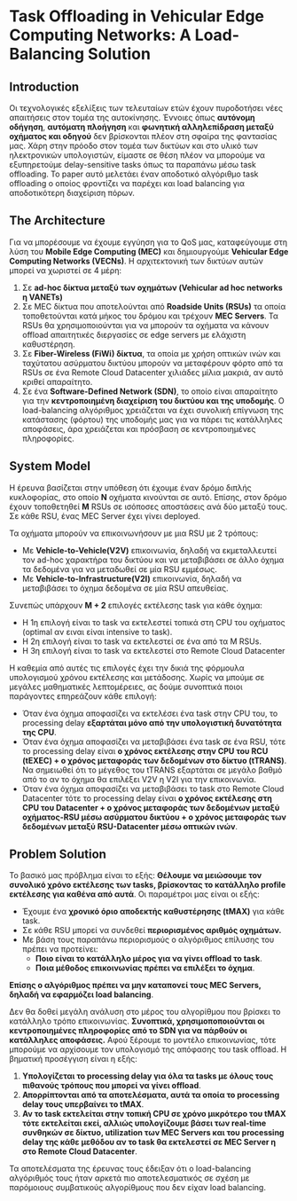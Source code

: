 # Task Offloading in Vehicular Edge Computing Networks: A Load-Balancing Solution

## Introduction
Οι τεχνολογικές εξελίξεις των τελευταίων ετών έχουν πυροδοτήσει νέες απαιτήσεις στον τομέα της αυτοκίνησης. Έννοιες όπως **αυτόνομη οδήγηση**, **αυτόματη πλοήγηση** και **φωνητική αλληλεπίδραση μεταξύ οχήματος και οδηγού** δεν βρίσκονται πλέον στη σφαίρα της φαντασίας μας. Χάρη στην πρόοδο στον τομέα των δικτύων και στο υλικό των ηλεκτρονικών υπολογιστών, είμαστε σε θέση πλέον να μπορούμε να εξυπηρετούμε delay-sensitive tasks όπως τα παραπάνω μέσω task offloading. Το paper αυτό μελετάει έναν αποδοτικό αλγόριθμο task offloading ο οποίος φροντίζει να παρέχει και load balancing για αποδοτικότερη διαχείριση πόρων.

## The Architecture
Για να μπορέσουμε να έχουμε εγγύηση για το QoS μας, καταφεύγουμε στη λύση του **Mobile Edge Computing (MEC)** και δημιουργούμε **Vehicular Edge Computing Networks (VECNs)**. Η αρχιτεκτονική των δικτύων αυτών μπορεί να χωριστεί σε 4 μέρη:

1. Σε **ad-hoc δίκτυα μεταξύ των οχημάτων (Vehicular ad hoc networks η VANETs)**
2. Σε MEC δίκτυα που αποτελούνται από **Roadside Units (RSUs)** τα οποία τοποθετούνται κατά μήκος του δρόμου και τρέχουν **MEC Servers**. Τα RSUs θα χρησιμοποιούνται για να μπορούν τα οχήματα να κάνουν offload απαιτητικές διεργασίες σε edge servers με ελάχιστη καθυστέρηση.
3. Σε **Fiber-Wireless (FiWi) δίκτυα**, τα οποία με χρήση οπτικών ινών και ταχύτατου ασύρματου δικτύου μπορούν να μεταφέρουν φόρτο από τα RSUs σε ένα Remote Cloud Datacenter χιλιάδες μίλια μακριά, αν αυτό κριθεί απαραίτητο.
4. Σε ένα **Software-Defined Network (SDN)**, το οποίο είναι απαραίτητο για την **κεντροποιημένη διαχείριση του δικτύου και της υποδομής**. Ο load-balancing αλγόριθμος χρειάζεται να έχει συνολική επίγνωση της κατάστασης (φόρτου) της υποδομής μας για να πάρει τις κατάλληλες αποφάσεις, άρα χρειάζεται και πρόσβαση σε κεντροποιημένες πληροφορίες.

## System Model
Η έρευνα βασίζεται στην υπόθεση ότι έχουμε έναν δρόμο διπλής κυκλοφορίας, στο οποίο **Ν** οχήματα κινούνται σε αυτό. Επίσης, στον δρόμο έχουν τοποθετηθεί **Μ** RSUs σε ισόποσες αποστάσεις ανά δύο μεταξύ τους. Σε κάθε RSU, ένας MEC Server έχει γίνει deployed.

Τα οχήματα μπορούν να επικοινωνήσουν με μια RSU με 2 τρόπους:
- Με **Vehicle-to-Vehicle(V2V)** επικοινωνία, δηλαδή να εκμεταλλευτεί τον ad-hoc χαρακτήρα του δικτύου και να μεταβιβάσει σε άλλο όχημα τα δεδομένα για να μεταδωθεί σε μία RSU εμμέσως.
- Με **Vehicle-to-Infrastructure(V2I)** επικοινωνία, δηλαδή να μεταβιβάσει το όχημα δεδομένα σε μία RSU απευθείας.

Συνεπώς υπάρχουν **M + 2** επιλογές εκτέλεσης task για κάθε όχημα:

- Η 1η επιλογή είναι το task να εκτελεστεί τοπικά στη CPU του οχήματος (optimal αν ειναι είναι intensive το task).
- Η 2η επιλογή είναι το task να εκτελεστεί σε ένα από τα M RSUs.
- Η 3η επιλογή είναι το task να εκτελεστεί στο Remote Cloud Datacenter

Η καθεμία από αυτές τις επιλογές έχει την δικιά της φόρμουλα υπολογισμού χρόνου εκτέλεσης και μετάδοσης. Χωρίς να μπούμε σε μεγάλες μαθηματικές λεπτομέρειες, ας δούμε συνοπτικά ποιοι παράγοντες επηρεάζουν κάθε επιλογή:

- Όταν ένα όχημα αποφασίζει να εκτελέσει ένα task στην CPU του, το processing delay **εξαρτάται μόνο από την υπολογιστική δυνατότητα της CPU**.
- Όταν ένα όχημα αποφασίζει να μεταβιβάσει ένα task σε ένα RSU, τότε το processing delay είναι **ο χρόνος εκτέλεσης στην CPU του RCU (tEXEC) + ο χρόνος μεταφοράς των δεδομένων στο δίκτυο (tTRANS)**. Να σημειωθεί ότι το μέγεθος του tTRANS εξαρτάται σε μεγάλο βαθμό από το αν το όχημα θα επιλέξει V2V η V2I για την επικοινωνία.
- Όταν ένα όχημα αποφασίζει να μεταβιβάσει το task στο Remote Cloud Datacenter τότε το processing delay είναι **ο χρόνος εκτέλεσης στη CPU του Datacenter + ο χρόνος μεταφοράς των δεδομένων μεταξύ οχήματος-RSU μέσω ασύρματου δικτύου + ο χρόνος μεταφοράς των δεδομένων μεταξύ RSU-Datacenter μέσω οπτικών ινών**.

## Problem Solution
Το βασικό μας πρόβλημα είναι το εξής: **Θέλουμε να μειώσουμε τον συνολικό χρόνο εκτέλεσης των tasks, βρίσκοντας το κατάλληλο profile εκτέλεσης για καθένα από αυτά**. Οι παραμέτροι μας είναι οι εξής:

- Έχουμε ένα **χρονικό όριο αποδεκτής καθυστέρησης (tMAX)** για κάθε task.
- Σε κάθε RSU μπορεί να συνδεθεί **περιορισμένος αριθμός οχημάτων.**
- Με βάση τους παραπάνω περιορισμούς ο αλγόριθμος επίλυσης του πρέπει να προτείνει:
	- **Ποιο είναι το κατάλληλο μέρος για να γίνει offload το task**.
	- **Ποια μέθοδος επικοινωνίας πρέπει να επιλέξει το όχημα**.
	
**Επίσης ο αλγόριθμος πρέπει να μην καταπονεί τους MEC Servers, δηλαδή να εφαρμόζει load balancing**.

Δεν θα δοθεί μεγάλη ανάλυση στο μέρος του αλγορίθμου που βρίσκει το κατάλληλο τρόπο επικοινωνίας. **Συνοπτικά, χρησιμοποποιούνται οι κεντροποιημένες πληροφορίες από το SDN για να πάρθούν οι κατάλληλες αποφάσεις.** Αφού ξέρουμε το μοντέλο επικοινωνίας, τότε μπορούμε να αρχίσουμε τον υπολογισμό της απόφασης του task offload. Η βηματική προσέγγιση είναι η εξής:

1. **Υπολογίζεται το processing delay για όλα τα tasks με όλους τους πιθανούς τρόπους που μπορεί να γίνει offload**.
2. **Απορρίπτονται από τα αποτελέσματα, αυτά τα οποία το processing delay τους υπερβαίνει το tMAX**.
3. **Αν το task εκτελείται στην τοπική CPU σε χρόνο μικρότερο του tMAX τότε εκτελείται εκεί, αλλιώς υπολογίζουμε βάσει των real-time συνθηκών σε δίκτυο, utilization των MEC Servers και του processing delay της κάθε μεθόδου αν το task θα εκτελεστεί σε MEC Server η στο Remote Cloud Datacenter**.

Τα αποτελέσματα της έρευνας τους έδειξαν ότι ο load-balancing αλγόριθμός τους ήταν αρκετά πιο αποτελεσματικός σε σχέση με παρόμοιους συμβατικούς αλγορίθμους που δεν είχαν load balancing.
